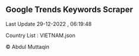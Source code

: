 

## Google Trends Keywords Scraper 
 
Last Update 29-12-2022 , 06:19:48

Country List :
VIETNAM.json



© Abdul Muttaqin 
